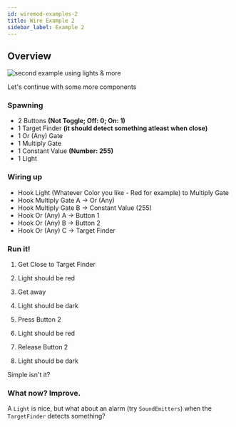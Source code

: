 ```yaml
---
id: wiremod-examples-2
title: Wire Example 2
sidebar_label: Example 2
---
```

## Overview

![second example using lights & more](/gmod_img/addons/wire/second_example.png)

Let's continue with some more components

### Spawning

- 2 Buttons **(Not Toggle; Off: 0; On: 1)**
- 1 Target Finder **(it should detect something atleast when close)**
- 1 Or (Any) Gate
- 1 Multiply Gate
- 1 Constant Value **(Number: 255)**
- 1 Light

### Wiring up

- Hook Light (Whatever Color you like - Red for example) to Multiply Gate
- Hook Multiply Gate A -> Or (Any)
- Hook Multiply Gate B -> Constant Value (255)
- Hook Or (Any) A -> Button 1
- Hook Or (Any) B -> Button 2
- Hook Or (Any) C -> Target Finder

### Run it!

1. Get Close to Target Finder
2. Light should be red
3. Get away
4. Light should be dark

5. Press Button 2
6. Light should be red
7. Release Button 2
8. Light should be dark

Simple isn't it?

### What now? Improve.

A `Light` is nice, but what about an alarm (try `SoundEmitters`) when the `TargetFinder` detects something?